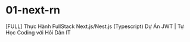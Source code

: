 # 01-next-rn
[FULL] Thực Hành FullStack Next.js/Nest.js (Typescript) Dự Án JWT | Tự Học Coding với Hỏi Dân IT
